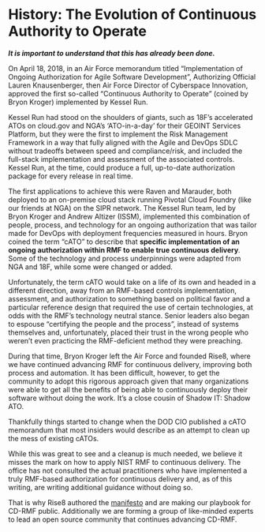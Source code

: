 # History: The Evolution of Continuous Authority to Operate

***It is important to understand that this has already been done.***

On April 18, 2018, in an Air Force memorandum titled “Implementation of Ongoing Authorization for Agile Software Development”, Authorizing Official Lauren Knausenberger, then Air Force Director of Cyberspace Innovation, approved the first so-called “Continuous Authority to Operate” (coined by Bryon Kroger) implemented by Kessel Run.

Kessel Run had stood on the shoulders of giants, such as 18F’s accelerated ATOs on cloud.gov and NGA’s ‘ATO-in-a-day’ for their GEOINT Services Platform, but they were the first to implement the Risk Management Framework in a way that fully aligned with the Agile and DevOps SDLC without tradeoffs between speed and compliance/risk, and included the full-stack implementation and assessment of the associated controls. Kessel Run, at the time, could produce a full, up-to-date authorization package for every release in real time.

The first applications to achieve this were Raven and Marauder, both deployed to an on-premise cloud stack running Pivotal Cloud Foundry (like our friends at NGA) on the SIPR network. The Kessel Run team, led by Bryon Kroger and Andrew Altizer (ISSM), implemented this combination of people, process, and technology for an ongoing authorization that was tailor made for DevOps with deployment frequencies measured in hours. Bryon coined the term “cATO” to describe that **specific implementation of an ongoing authorization within RMF to enable true continuous delivery**. Some of the technology and process underpinnings were adapted from NGA and 18F, while some were changed or added.

Unfortunately, the term cATO would take on a life of its own and headed in a different direction, away from an RMF-based controls implementation, assessment, and authorization to something based on political favor and a particular reference design that required the use of certain technologies, at odds with the RMF’s technology neutral stance. Senior leaders also began to espouse “certifying the people and the process”, instead of systems themselves and, unfortunately, placed their trust in the wrong people who weren’t even practicing the RMF-deficient method they were preaching.

During that time, Bryon Kroger left the Air Force and founded Rise8, where we have continued advancing RMF for continuous delivery, improving both process and automation. It has been difficult, however, to get the community to adopt this rigorous approach given that many organizations were able to get all the benefits of being able to continuously deploy their software without doing the work. It’s a close cousin of Shadow IT: Shadow ATO.

Thankfully things started to change when the DOD CIO published a cATO memorandum that most insiders would describe as an attempt to clean up the mess of existing cATOs.

While this was great to see and a cleanup is much needed, we believe it misses the mark on how to apply NIST RMF to continuous delivery. The office has not consulted the actual practitioners who have implemented a truly RMF-based authorization for continuous delivery and, as of this writing, are writing additional guidance without doing so.

That is why Rise8 authored the [manifesto](https://rise8-us.github.io/cato-manifesto/) and are making our playbook for CD-RMF public. Additionally we are forming a group of like-minded experts to lead an open source community that continues advancing CD-RMF.
